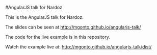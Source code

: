 #AngularJS talk for Nardoz

This is the AngularJS talk for Nardoz.

The slides can be seen at http://mgonto.github.io/angularjs-talk/

The code for the live example is in this repository. 

Watch the example live at: http://mgonto.github.io/angularjs-talk/dist/
